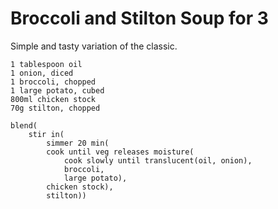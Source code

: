 Broccoli and Stilton Soup for 3
===============================

Simple and tasty variation of the classic.

    1 tablespoon oil
    1 onion, diced
    1 broccoli, chopped
    1 large potato, cubed
    800ml chicken stock
    70g stilton, chopped

    blend(
        stir in(
            simmer 20 min(
            cook until veg releases moisture(
                cook slowly until translucent(oil, onion),
                broccoli,
                large potato),
            chicken stock),
            stilton))

